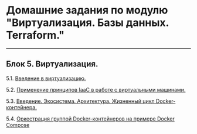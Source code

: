 # Домашние задания по модулю "Виртуализация. Базы данных. Terraform."
***
## Блок 5. Виртуализация.

 5.1. [Введение в виртуализацию.](./05-virt-01-basics.md)

 5.2. [Применение принципов IaaC в работе с виртуальными машинами.](05-virt-02-iaac.md)

 5.3. [Введение. Экосистема. Архитектура. Жизненный цикл Docker-контейнера.](05-virt-03-docker.md)

 5.4. [Оркестрация группой Docker-контейнеров на примере Docker Compose](05-virt-04-docker-compose.md)

